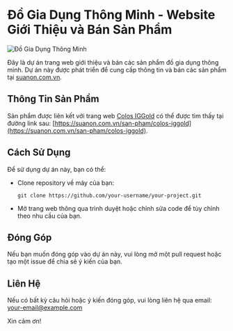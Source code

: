 # Đồ Gia Dụng Thông Minh - Website Giới Thiệu và Bán Sản Phẩm

![Đồ Gia Dụng Thông Minh](link_to_your_image)

Đây là dự án trang web giới thiệu và bán các sản phẩm đồ gia dụng thông minh. Dự án này được phát triển để cung cấp thông tin và bán các sản phẩm tại [suanon.com.vn](https://suanon.com.vn/san-pham/colos-iggold).

## Thông Tin Sản Phẩm

Sản phẩm được liên kết với trang web [Colos IGGold](https://suanon.com.vn/san-pham/colos-iggold) có thể được tìm thấy tại đường link sau: [https://suanon.com.vn/san-pham/colos-iggold](https://suanon.com.vn/san-pham/colos-iggold).

## Cách Sử Dụng

Để sử dụng dự án này, bạn có thể:

- Clone repository về máy của bạn:
  ```
  git clone https://github.com/your-username/your-project.git
  ```
- Mở trang web thông qua trình duyệt hoặc chỉnh sửa code để tùy chỉnh theo nhu cầu của bạn.

## Đóng Góp

Nếu bạn muốn đóng góp vào dự án này, vui lòng mở một pull request hoặc tạo một issue để chia sẻ ý kiến của bạn.

## Liên Hệ

Nếu có bất kỳ câu hỏi hoặc ý kiến đóng góp, vui lòng liên hệ qua email: your-email@example.com

Xin cảm ơn!
